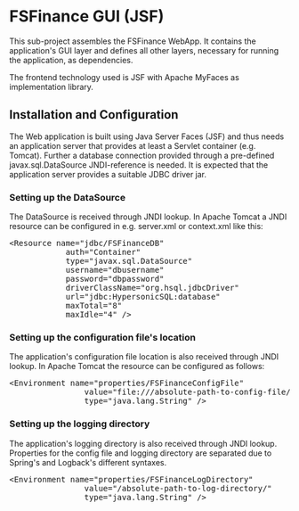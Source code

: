 # FSFinance GUI (JSF)

This sub-project assembles the FSFinance WebApp. It contains the application's
GUI layer and defines all other layers, necessary for running the application,
as dependencies.

The frontend technology used is JSF with Apache MyFaces as implementation
library.

## Installation and Configuration

The Web application is built using Java Server Faces (JSF) and thus needs an
application server that provides at least a Servlet container (e.g. Tomcat).
Further a database connection provided through a pre-defined javax.sql.DataSource
JNDI-reference is needed. It is expected that the application server provides
a suitable JDBC driver jar.

### Setting up the DataSource

The DataSource is received through JNDI lookup. In Apache Tomcat a JNDI resource
can be configured in e.g. server.xml or context.xml like this:

<pre>
&lt;Resource name="jdbc/FSFinanceDB"
            auth="Container"
            type="javax.sql.DataSource"
            username="dbusername"
            password="dbpassword"
            driverClassName="org.hsql.jdbcDriver"
            url="jdbc:HypersonicSQL:database"
            maxTotal="8"
            maxIdle="4" /&gt;
</pre>

### Setting up the configuration file's location

The application's configuration file location is also received through JNDI
lookup. In Apache Tomcat the resource can be configured as follows:

<pre>
&lt;Environment name="properties/FSFinanceConfigFile"
    			value="file:///absolute-path-to-config-file/fsfinance-config.DEV.properties"
    			type="java.lang.String" /&gt;
</pre>

### Setting up the logging directory

The application's logging directory is also received through JNDI lookup.
Properties for the config file and logging directory are separated due to
Spring's and Logback's different syntaxes.

<pre>
&lt;Environment name="properties/FSFinanceLogDirectory"
    			value="/absolute-path-to-log-directory/"
    			type="java.lang.String" /&gt;
</pre>

